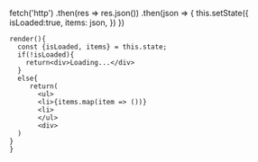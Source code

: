   fetch('http')
    .then(res => res.json())
    .then(json => {
      this.setState({
        isLoaded:true,
        items: json,
      })
    })

    render(){
      const {isLoaded, items} = this.state;
      if(!isLoaded){
        return<div>Loading...</div>
      }
      else{
         return(
           <ul>
           <li>{items.map(item => ())}
           <li>
           </ul>
           <div>
      )
    }
    }